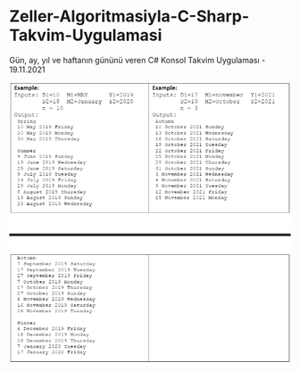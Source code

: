 # Zeller-Algoritmasiyla-C-Sharp-Takvim-Uygulamasi
Gün, ay, yıl ve haftanın gününü veren C# Konsol Takvim Uygulaması - 19.11.2021

![banner resmi](https://github.com/emrepiristinee/Zeller-Algoritmasiyla-C-Sharp-Takvim-Uygulamasi/blob/main/temiz_homework/temiz_homework/banner.png)
